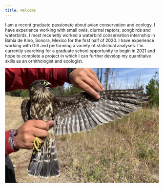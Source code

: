 ```yaml
---
title: Welcome
---
```


I am a recent graduate passionate about avian conservation and ecology. I have experience working with small owls, diurnal raptors, songbirds and waterbirds. I most recenetly worked a waterbird conservation internship in Bahía de Kino, Sonora, Mexico for the first half of 2020. I have experience working with GIS and performing a variety of statistical analyses. I'm currently searching for a graduate school opportunity to begin in 2021 and hope to complete a project in which I can further develop my quantitaive skills as an ornithologist and ecologist.

![Merlin](photos/merl.jpg "Female Merlin--Chelan, WS--Fall 2019")
